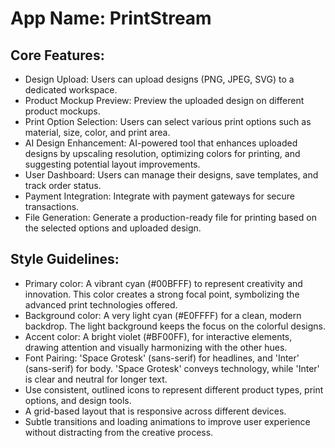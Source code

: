 # **App Name**: PrintStream

## Core Features:

- Design Upload: Users can upload designs (PNG, JPEG, SVG) to a dedicated workspace.
- Product Mockup Preview: Preview the uploaded design on different product mockups.
- Print Option Selection: Users can select various print options such as material, size, color, and print area.
- AI Design Enhancement: AI-powered tool that enhances uploaded designs by upscaling resolution, optimizing colors for printing, and suggesting potential layout improvements.
- User Dashboard: Users can manage their designs, save templates, and track order status.
- Payment Integration: Integrate with payment gateways for secure transactions.
- File Generation: Generate a production-ready file for printing based on the selected options and uploaded design.

## Style Guidelines:

- Primary color: A vibrant cyan (#00BFFF) to represent creativity and innovation. This color creates a strong focal point, symbolizing the advanced print technologies offered.
- Background color: A very light cyan (#E0FFFF) for a clean, modern backdrop. The light background keeps the focus on the colorful designs.
- Accent color: A bright violet (#BF00FF), for interactive elements, drawing attention and visually harmonizing with the other hues.
- Font Pairing: 'Space Grotesk' (sans-serif) for headlines, and 'Inter' (sans-serif) for body. 'Space Grotesk' conveys technology, while 'Inter' is clear and neutral for longer text.
- Use consistent, outlined icons to represent different product types, print options, and design tools.
- A grid-based layout that is responsive across different devices.
- Subtle transitions and loading animations to improve user experience without distracting from the creative process.